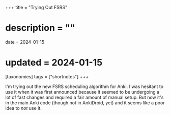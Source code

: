 +++
title = "Trying Out FSRS"
# description = ""
date = 2024-01-15
# updated = 2024-01-15
[taxonomies]
tags = ["shortnotes"]
+++

I'm trying out the new FSRS scheduling algorithm for Anki.
I was hesitant to use it when it was first announced because it seemed to be undergoing a lot of fast changes and required a fair amount of manual setup.
But now it's in the main Anki code (though not in AnkiDroid, yet) and it seems like a poor idea to *not* use it. 
